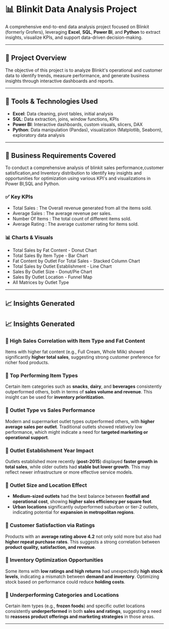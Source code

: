 # 📊 Blinkit Data Analysis Project

A comprehensive end-to-end data analysis project focused on Blinkit (formerly Grofers), leveraging **Excel**, **SQL**, **Power BI**, and **Python** to extract insights, visualize KPIs, and support data-driven decision-making.

---

## 🚀 Project Overview

The objective of this project is to analyze Blinkit's operational and customer data to identify trends, measure performance, and generate business insights through interactive dashboards and reports.

---

## 🧰 Tools & Technologies Used

- **Excel**: Data cleaning, pivot tables, initial analysis
- **SQL**: Data extraction, joins, window functions, KPIs
- **Power BI**: Interactive dashboards, custom visuals, slicers, DAX
- **Python**: Data manipulation (Pandas), visualization (Matplotlib, Seaborn), exploratory data analysis

---

## 📌 Business Requirements Covered

To conduct a comprehensive analysis of blinkit sales performance,customer satisfication,and Inventory distribution to identify key insights and opportunities for optimization using various KPI's and visualizations in Power BI,SQL and Python.

### ✅ Key KPIs
- Total Sales : The Overall revenue generated from all the items sold.
- Average Sales : The average revenue per sales.
- Number Of Items : The total count of different items sold.
- Average Rating : The average customer rating for items sold.

### 📊 Charts & Visuals

- Total Sales by Fat Content - Donut Chart
- Total Sales By Item Type - Bar Chart
- Fat Content by Outlet For Total Sales - Stacked Column Chart
- Total Sales by Outlet Establishment - Line Chart
- Sales By Outlet Size - Donut/Pie Chart
- Sales By Outlet Location - Funnel Map
- All Matrices by Outlet Type

---

## 📈 Insights Generated

## 📈 Insights Generated

### 🔹 High Sales Correlation with Item Type and Fat Content  
Items with higher fat content (e.g., Full Cream, Whole Milk) showed significantly **higher total sales**, suggesting strong customer preference for richer food products.

### 🔹 Top Performing Item Types  
Certain item categories such as **snacks**, **dairy**, and **beverages** consistently outperformed others, both in terms of **sales volume and revenue**. This insight can be used for **inventory prioritization**.

### 🔹 Outlet Type vs Sales Performance  
Modern and supermarket outlet types outperformed others, with **higher average sales per outlet**. Traditional outlets showed relatively low performance, which might indicate a need for **targeted marketing or operational support**.

### 🔹 Outlet Establishment Year Impact  
Outlets established more recently (**post-2015**) displayed **faster growth in total sales**, while older outlets had **stable but lower growth**. This may reflect newer infrastructure or more effective service models.

### 🔹 Outlet Size and Location Effect  
- **Medium-sized outlets** had the best balance between **footfall and operational cost**, showing **higher sales efficiency per square foot**.  
- **Urban locations** significantly outperformed suburban or tier-2 outlets, indicating potential for **expansion in metropolitan regions**.

### 🔹 Customer Satisfaction via Ratings  
Products with an **average rating above 4.2** not only sold more but also had **higher repeat purchase rates**. This suggests a strong correlation between **product quality, satisfaction, and revenue**.

### 🔹 Inventory Optimization Opportunities  
Some items with **low ratings and high returns** had unexpectedly **high stock levels**, indicating a mismatch between **demand and inventory**. Optimizing stock based on performance could reduce **holding costs**.

### 🔹 Underperforming Categories and Locations  
Certain item types (e.g., **frozen foods**) and specific outlet locations consistently **underperformed** in both **sales and ratings**, suggesting a need to **reassess product offerings and marketing strategies** in those areas.



---

